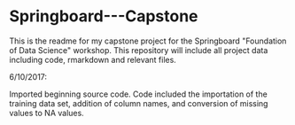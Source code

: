 # Springboard---Capstone

This is the readme for my capstone project for the Springboard "Foundation of Data Science" workshop. This repository will include all project data including code, rmarkdown and relevant files.

6/10/2017:

Imported beginning source code. Code included the importation of the training data set, addition of column names, and conversion of missing values to NA values.
